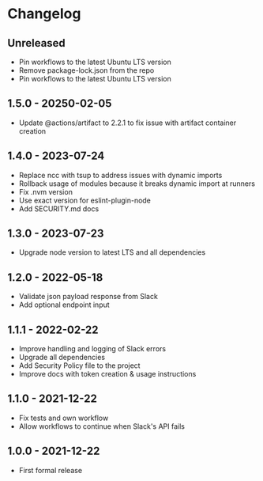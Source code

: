 # Changelog

## Unreleased

- Pin workflows to the latest Ubuntu LTS version
- Remove package-lock.json from the repo
- Pin workflows to the latest Ubuntu LTS version

## 1.5.0 - 20250-02-05

- Update @actions/artifact to 2.2.1 to fix issue with artifact container creation

## 1.4.0 - 2023-07-24

- Replace ncc with tsup to address issues with dynamic imports
- Rollback usage of modules because it breaks dynamic import at runners
- Fix .nvm version
- Use exact version for eslint-plugin-node
- Add SECURITY.md docs

## 1.3.0 - 2023-07-23

- Upgrade node version to latest LTS and all dependencies

## 1.2.0 - 2022-05-18

- Validate json payload response from Slack
- Add optional endpoint input

## 1.1.1 - 2022-02-22

- Improve handling and logging of Slack errors
- Upgrade all dependencies
- Add Security Policy file to the project
- Improve docs with token creation & usage instructions

## 1.1.0 - 2021-12-22

- Fix tests and own workflow
- Allow workflows to continue when Slack's API fails

## 1.0.0 - 2021-12-22

- First formal release
